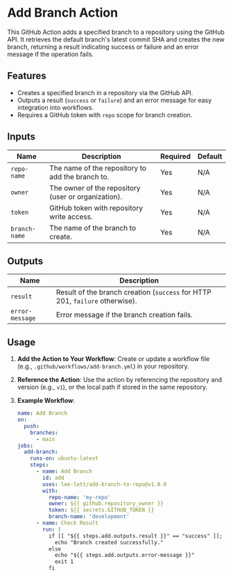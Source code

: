 # Add Branch Action

This GitHub Action adds a specified branch to a repository using the GitHub API. It retrieves the default branch's latest commit SHA and creates the new branch, returning a result indicating success or failure and an error message if the operation fails.

## Features
- Creates a specified branch in a repository via the GitHub API.
- Outputs a result (`success` or `failure`) and an error message for easy integration into workflows.
- Requires a GitHub token with `repo` scope for branch creation.

## Inputs
| Name         | Description                                      | Required | Default |
|--------------|--------------------------------------------------|----------|---------|
| `repo-name`  | The name of the repository to add the branch to. | Yes      | N/A     |
| `owner`      | The owner of the repository (user or organization). | Yes      | N/A     |
| `token`      | GitHub token with repository write access.       | Yes      | N/A     |
| `branch-name`| The name of the branch to create.                | Yes      | N/A     |

## Outputs
| Name           | Description                                           |
|----------------|-------------------------------------------------------|
| `result`       | Result of the branch creation (`success` for HTTP 201, `failure` otherwise). |
| `error-message`| Error message if the branch creation fails.           |

## Usage
1. **Add the Action to Your Workflow**:
   Create or update a workflow file (e.g., `.github/workflows/add-branch.yml`) in your repository.

2. **Reference the Action**:
   Use the action by referencing the repository and version (e.g., `v1`), or the local path if stored in the same repository.

3. **Example Workflow**:
   ```yaml
   name: Add Branch
   on:
     push:
       branches:
         - main
   jobs:
     add-branch:
       runs-on: ubuntu-latest
       steps:
         - name: Add Branch
           id: add
           uses: lee-lott/add-branch-to-repo@v1.0.0
           with:
             repo-name: 'my-repo'
             owner: ${{ github.repository_owner }}
             token: ${{ secrets.GITHUB_TOKEN }}
             branch-name: 'development'
         - name: Check Result
           run: |
             if [[ "${{ steps.add.outputs.result }}" == "success" ]]; then
               echo "Branch created successfully."
             else
               echo "${{ steps.add.outputs.error-message }}"
               exit 1
             fi

